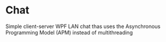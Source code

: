 # Chat
Simple client-server WPF LAN chat thas uses the Asynchronous Programming Model (APM) instead of multithreading